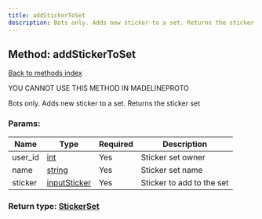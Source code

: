 ```yaml
---
title: addStickerToSet
description: Bots only. Adds new sticker to a set. Returns the sticker set
---
```

## Method: addStickerToSet  
[Back to methods index](index.md)


YOU CANNOT USE THIS METHOD IN MADELINEPROTO


Bots only. Adds new sticker to a set. Returns the sticker set

### Params:

| Name     |    Type       | Required | Description |
|----------|---------------|----------|-------------|
|user\_id|[int](../types/int.md) | Yes|Sticker set owner|
|name|[string](../types/string.md) | Yes|Sticker set name|
|sticker|[inputSticker](../constructors/inputSticker.md) | Yes|Sticker to add to the set|


### Return type: [StickerSet](../types/StickerSet.md)

